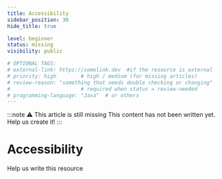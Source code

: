 ```yaml
---
title: Accessibility
sidebar_position: 30
hide_title: true

level: beginner
status: missing
visibility: public

# OPTIONAL TAGS:
# external-link: https://somelink.dev  #if the resource is external
# priority: high        # high / medium (for missing articles)
# review-reason: "something that needs double checking or changing"
#                       # required when status = review-needed
# programming-language: "Java"  # or others
---
```


:::note ⚠️ This article is still missing
This content has not been written yet. Help us create it!
:::

# Accessibility

Help us write this resource
